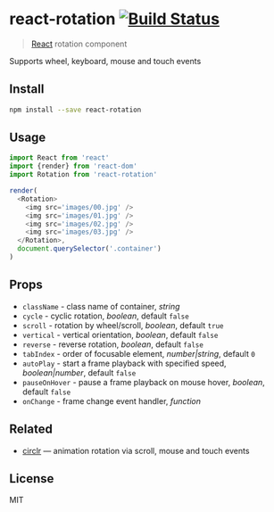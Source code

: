 # react-rotation [![Build Status][travis-image]][travis-url]



> [React][react] rotation component

Supports wheel, keyboard, mouse and touch events

## Install

```sh
npm install --save react-rotation
```

## Usage

```js
import React from 'react'
import {render} from 'react-dom'
import Rotation from 'react-rotation'

render(
  <Rotation>
    <img src='images/00.jpg' />
    <img src='images/01.jpg' />
    <img src='images/02.jpg' />
    <img src='images/03.jpg' />
  </Rotation>,
  document.querySelector('.container')
)
```

## Props

* `className` - class name of container, *string*
* `cycle` - cyclic rotation, *boolean*, default `false`
* `scroll` - rotation by wheel/scroll, *boolean*, default `true`
* `vertical` - vertical orientation, *boolean*, default `false`
* `reverse` - reverse rotation, *boolean*, default `false`
* `tabIndex` - order of focusable element, *number|string*, default `0`
* `autoPlay` - start a frame playback with specified speed, *boolean|number*, default `false`
* `pauseOnHover` - pause a frame playback on mouse hover, *boolean*, default `false`
* `onChange` - frame change event handler, *function*

## Related

* [circlr][circlr] — animation rotation via scroll, mouse and touch events

## License

MIT

[travis-url]: https://travis-ci.org/andrepolischuk/react-rotation
[travis-image]: https://travis-ci.org/andrepolischuk/react-rotation.svg?branch=master

[react]: https://github.com/facebook/react
[circlr]: https://github.com/andrepolischuk/circlr
